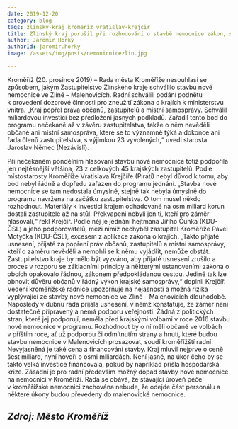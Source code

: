 ```yaml
---
date: 2019-12-20
category: blog
tags: zlinsky-kraj kromeriz vratislav-krejcir
title: Zlínský kraj porušil při rozhodování o stavbě nemocnice zákon, shodli se radní Kroměříže
author: Jaromír Horký
authorId: jaromir.horky
image: /assets/img/posts/nemonicnicezlin.jpg

---
```

Kroměříž (20. prosince 2019) – Rada města Kroměříže nesouhlasí se způsobem, jakým Zastupitelstvo Zlínského kraje schválilo stavbu nové nemocnice ve Zlíně – Malenovicích. Radní schválili podání podnětu k provedení dozorové činnosti pro zneužití zákona o krajích k ministerstvu vnitra. „Kraj popřel práva občanů, zastupitelů a místní samosprávy. Schválil miliardovou investici bez předložení jasných podkladů. Zařadil tento bod do programu nečekaně až v závěru zastupitelstva, takže o něm nevěděli občané ani místní samospráva, které se to významně týká a dokonce ani řada členů zastupitelstva, s výjimkou 23 vyvolených,“ uvedl starosta Jaroslav Němec (Nezávislí).

Při nečekaném pondělním hlasování stavbu nové nemocnice totiž podpořila jen nejtěsnější většina, 23 z celkových 45 krajských zastupitelů. Podle místostarosty Kroměříže Vratislava Krejčíře (Piráti) nebyl důvod k tomu, aby bod nebyl řádně a dopředu zařazen do programu jednání. „Stavba nové nemocnice se tam nedostala úmyslně, stejně tak nebyla úmyslně do programu navržena na začátku zastupitelstva. O tom musel někdo rozhodnout. Materiály k investici krajem odhadované na osm miliard korun dostali zastupitelé až na stůl. Překvapeni nebyli jen ti, kteří pro záměr hlasovali,“ řekl Krejčíř.
Podle něj je jednání hejtmana Jiřího Čunka (KDU-ČSL) a jeho podporovatelů, mezi nimiž nechyběl zastupitel Kroměříže Pavel Motyčka (KDU-ČSL), excesem z aplikace zákona o krajích. „Takto přijaté usnesení, přijaté za popření práv občanů, zastupitelů a místní samosprávy, kteří o záměru nevěděli a nemohli se k němu vyjádřit, nemůže obstát. Zastupitelstvo kraje by mělo být vyzváno, aby přijaté usnesení zrušilo a proces v rozporu se základními principy a některými ustanoveními zákona o obcích opakovalo řádnou, zákonem předpokládanou cestou. Jedině tak lze obnovit důvěru občanů v řádný výkon krajské samosprávy,“ doplnil Krejčíř.
Vedení kroměřížské radnice upozorňuje na nejasnosti a možná rizika vyplývající ze stavby nové nemocnice ve Zlíně – Malenovicích dlouhodobě. Naposledy v dubnu rada přijala usnesení, v němž konstatuje, že záměr není dostatečně připravený a nemá podporu veřejnosti. Žádná z politických stran, které jej podporují, neměla před krajskými volbami v roce 2016 stavbu nové nemocnice v programu. Rozhodnout by o ní měli občané ve volbách v příštím roce, ať už podporou či odmítnutím strany a hnutí, které budou stavbu nemocnice v Malenovicích prosazovat, soudí kroměřížští radní.
Nevyjasněná je také cena a financování stavby. Kraj mluvil nejprve o ceně šest miliard, nyní hovoří o osmi miliardách. Není jasné, na úkor čeho by se takto velká investice financovala, pokud by například přišla hospodářská krize. Zásadní je pro radní především možný dopad stavby nové nemocnice na nemocnici v Kroměříži. Rada se obává, že stávající úroveň péče v kroměřížské nemocnici zachována nebude, že odejde část personálu a některé úkony budou převedeny do malenovické nemocnice.

***Zdroj: Město Kroměříž***
---
